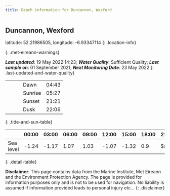 ```yaml
---
title: Beach information for Duncannon, Wexford
---
```

## Duncannon, Wexford 

latitude: 52.21986505, longitude: -6.93347114
{: .location-info}


{: .met-eireann-warnings}

___Last updated___: 19 May 2022 14:23; ___Water Quality___: Sufficient Quality;
___Last sample on___: 01 September 2021; ___Next Monitoring Date___: 23 May 2022
{: .last-updated-and-water-quality}

|   |   |   |   |   |
|---|---|---|---|---|
|   |   |   | Dawn  | 04:43 |
|   |   |   | Sunrise  | 05:27 |
|   |   |   | Sunset  | 21:21 |
|   |   |   | Dusk  | 22:06 |
{: .tide-and-sun-table}

<div></div>

| | 00:00 | 03:00 | 06:00 | 09:00 | 12:00 | 15:00 | 18:00 | 21:00 |
|---|---|---|---|---|---|---|---|---|
| Sea level | -1.24 | -1.17 | 1.07 | 1.03| -1.07 | -1.32 | 0.9 | $sl21 |
{: .detail-table}

__Disclaimer__: This page contains data from the Marine Institute,
Met Eireann and the Environment Protection Agency. The page is provided for
information purposes only and is not to be used for navigation. No liability
is assumed if information provided leads to personal injury etc...
{: .disclaimer}